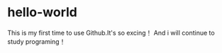 # hello-world

This is my first time to use Github.It's so excing！
And i will continue to study programing！

